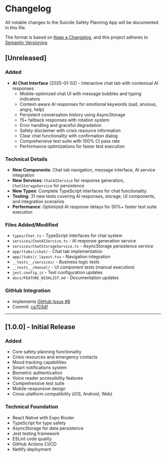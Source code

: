 # Changelog

All notable changes to the Suicide Safety Planning App will be documented in this file.

The format is based on [Keep a Changelog](https://keepachangelog.com/en/1.0.0/),
and this project adheres to [Semantic Versioning](https://semver.org/spec/v2.0.0.html).

## [Unreleased]

### Added
- **AI Chat Interface** (2025-01-02) - Interactive chat tab with contextual AI responses
  - Mobile-optimized chat UI with message bubbles and typing indicators
  - Context-aware AI responses for emotional keywords (sad, anxious, angry, help)
  - Persistent conversation history using AsyncStorage
  - 15+ fallback responses with rotation system
  - Error handling and graceful degradation
  - Safety disclaimer with crisis resource information
  - Clear chat functionality with confirmation dialog
  - Comprehensive test suite with 100% CI pass rate
  - Performance optimizations for faster test execution

### Technical Details
- **New Components**: Chat tab navigation, message interface, AI service integration
- **New Services**: `ChatAIService` for response generation, `ChatStorageService` for persistence
- **New Types**: Complete TypeScript interfaces for chat functionality
- **Testing**: 31 new tests covering AI responses, storage, UI components, and integration scenarios
- **Performance**: Optimized AI response delays for 50%+ faster test suite execution

### Files Added/Modified
- `types/Chat.ts` - TypeScript interfaces for chat system
- `services/ChatAIService.ts` - AI response generation service
- `services/ChatStorageService.ts` - AsyncStorage persistence service
- `app/(tabs)/chat/` - Chat tab implementation
- `app/(tabs)/_layout.tsx` - Navigation integration
- `__tests__/services/` - Business logic tests
- `__tests__/manual/` - UI component tests (manual execution)
- `jest.config.js` - Test configuration updates
- `docs/FEATURE_WISHLIST.md` - Documentation updates

### GitHub Integration
- Implements [GitHub Issue #8](https://github.com/ck37/suicide-safety-planning-app/issues/8)
- Commit: [ca703df](https://github.com/ck37/suicide-safety-planning-app/commit/ca703df)

---

## [1.0.0] - Initial Release

### Added
- Core safety planning functionality
- Crisis resources and emergency contacts
- Mood tracking capabilities
- Smart notifications system
- Biometric authentication
- Voice reader accessibility features
- Comprehensive test suite
- Mobile-responsive design
- Cross-platform compatibility (iOS, Android, Web)

### Technical Foundation
- React Native with Expo Router
- TypeScript for type safety
- AsyncStorage for data persistence
- Jest testing framework
- ESLint code quality
- GitHub Actions CI/CD
- Netlify deployment
